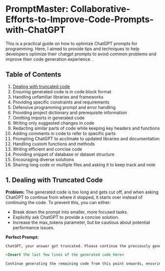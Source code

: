# PromptMaster: Collaborative-Efforts-to-Improve-Code-Prompts-with-ChatGPT

This is a practical guide on how to optimize  ChatGPT prompts for programming. Here, I aimed to provide tips and techniques to help developers optimize their chatgpt prompts to avoid common problems and improve their code generation experience. .

## Table of Contents

1.  [Dealing with truncated code](#1-dealing-with-truncated-code)
2. Ensuring generated code is in code block format
3. Handling unfamiliar libraries and frameworks
4. Providing specific constraints and requirements
5. Defensive programming prompt and error handling
6. Providing project dictionary and prerequisite information
7. Omitting imports in generated code
8. Writing only suggested changes in code
9. Redacting similar parts of code while keeping key headers and functions
10. Adding comments in code to refer to specific parts
11. Prompting ChatGPT to acclimate to updated libraries and documentation
12. Handling custom functions and methods
13. Writing efficient and concise code
14. Providing snippet of database or dataset structure
15. Encouraging diverse solutions
16. Sharing long code or multiple files and asking it to keep track and note

## 1. Dealing with Truncated Code
<a name="1-dealing-with-truncated-code"></a>
**Problem:** The generated code is too long and gets cut off, and when asking ChatGPT to continue from where it stopped, it starts over instead of continuing the code. To prevent this, you can either:

- Break down the prompt into smaller, more focused tasks.
- Explicitly ask ChatGPT to provide a concise solution.
- Increase the max_tokens parameter, but be cautious about potential performance issues.

**Perfect Prompt:**

```markdown
ChatGPT, your answer got truncated. Please continue the previously generated code without repeating any part of it. The last part of the previous code snippet was:

<Insert the last few lines of the generated code here>

Continue generating the remaining code from this point onwards, ensuring that the solution picks up where it left off and does not start over.'''
